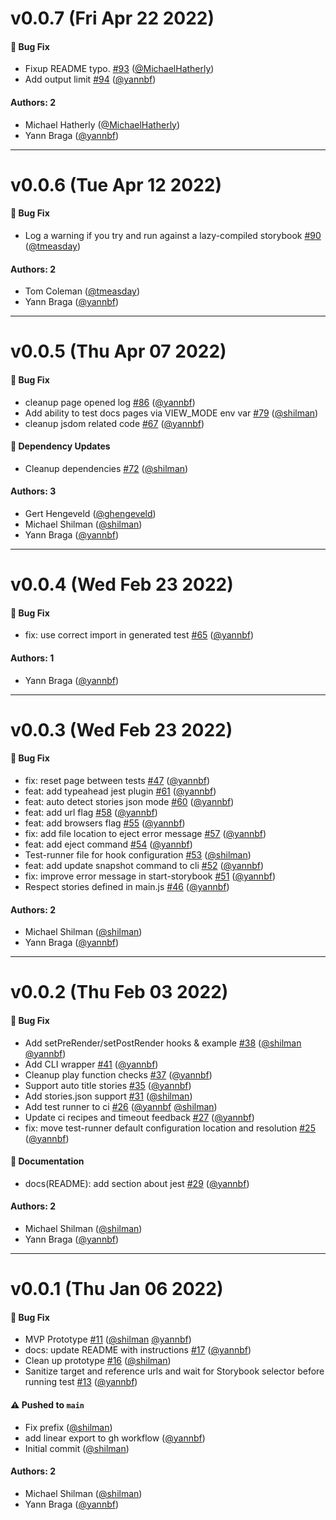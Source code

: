 # v0.0.7 (Fri Apr 22 2022)

#### 🐛 Bug Fix

- Fixup README typo. [#93](https://github.com/storybookjs/test-runner/pull/93) ([@MichaelHatherly](https://github.com/MichaelHatherly))
- Add output limit [#94](https://github.com/storybookjs/test-runner/pull/94) ([@yannbf](https://github.com/yannbf))

#### Authors: 2

- Michael Hatherly ([@MichaelHatherly](https://github.com/MichaelHatherly))
- Yann Braga ([@yannbf](https://github.com/yannbf))

---

# v0.0.6 (Tue Apr 12 2022)

#### 🐛 Bug Fix

- Log a warning if you try and run against a lazy-compiled storybook [#90](https://github.com/storybookjs/test-runner/pull/90) ([@tmeasday](https://github.com/tmeasday))

#### Authors: 2

- Tom Coleman ([@tmeasday](https://github.com/tmeasday))
- Yann Braga ([@yannbf](https://github.com/yannbf))

---

# v0.0.5 (Thu Apr 07 2022)

#### 🐛 Bug Fix

- cleanup page opened log [#86](https://github.com/storybookjs/test-runner/pull/86) ([@yannbf](https://github.com/yannbf))
- Add ability to test docs pages via VIEW_MODE env var [#79](https://github.com/storybookjs/test-runner/pull/79) ([@shilman](https://github.com/shilman))
- cleanup jsdom related code [#67](https://github.com/storybookjs/test-runner/pull/67) ([@yannbf](https://github.com/yannbf))

#### 🔩 Dependency Updates

- Cleanup dependencies [#72](https://github.com/storybookjs/test-runner/pull/72) ([@shilman](https://github.com/shilman))

#### Authors: 3

- Gert Hengeveld ([@ghengeveld](https://github.com/ghengeveld))
- Michael Shilman ([@shilman](https://github.com/shilman))
- Yann Braga ([@yannbf](https://github.com/yannbf))

---

# v0.0.4 (Wed Feb 23 2022)

#### 🐛 Bug Fix

- fix: use correct import in generated test [#65](https://github.com/storybookjs/test-runner/pull/65) ([@yannbf](https://github.com/yannbf))

#### Authors: 1

- Yann Braga ([@yannbf](https://github.com/yannbf))

---

# v0.0.3 (Wed Feb 23 2022)

#### 🐛 Bug Fix

- fix: reset page between tests [#47](https://github.com/storybookjs/test-runner/pull/47) ([@yannbf](https://github.com/yannbf))
- feat: add typeahead jest plugin [#61](https://github.com/storybookjs/test-runner/pull/61) ([@yannbf](https://github.com/yannbf))
- feat: auto detect stories json mode [#60](https://github.com/storybookjs/test-runner/pull/60) ([@yannbf](https://github.com/yannbf))
- feat: add url flag [#58](https://github.com/storybookjs/test-runner/pull/58) ([@yannbf](https://github.com/yannbf))
- feat: add browsers flag [#55](https://github.com/storybookjs/test-runner/pull/55) ([@yannbf](https://github.com/yannbf))
- fix: add  file location to eject error message [#57](https://github.com/storybookjs/test-runner/pull/57) ([@yannbf](https://github.com/yannbf))
- feat: add eject command [#54](https://github.com/storybookjs/test-runner/pull/54) ([@yannbf](https://github.com/yannbf))
- Test-runner file for hook configuration [#53](https://github.com/storybookjs/test-runner/pull/53) ([@shilman](https://github.com/shilman))
- feat: add update snapshot command to cli [#52](https://github.com/storybookjs/test-runner/pull/52) ([@yannbf](https://github.com/yannbf))
- fix: improve error message in start-storybook [#51](https://github.com/storybookjs/test-runner/pull/51) ([@yannbf](https://github.com/yannbf))
- Respect stories defined in main.js [#46](https://github.com/storybookjs/test-runner/pull/46) ([@yannbf](https://github.com/yannbf))

#### Authors: 2

- Michael Shilman ([@shilman](https://github.com/shilman))
- Yann Braga ([@yannbf](https://github.com/yannbf))

---

# v0.0.2 (Thu Feb 03 2022)

#### 🐛 Bug Fix

- Add setPreRender/setPostRender hooks & example [#38](https://github.com/storybookjs/test-runner/pull/38) ([@shilman](https://github.com/shilman) [@yannbf](https://github.com/yannbf))
- Add CLI wrapper [#41](https://github.com/storybookjs/test-runner/pull/41) ([@yannbf](https://github.com/yannbf))
- Cleanup play function checks [#37](https://github.com/storybookjs/test-runner/pull/37) ([@yannbf](https://github.com/yannbf))
- Support auto title stories [#35](https://github.com/storybookjs/test-runner/pull/35) ([@yannbf](https://github.com/yannbf))
- Add stories.json support [#31](https://github.com/storybookjs/test-runner/pull/31) ([@shilman](https://github.com/shilman))
- Add test runner to ci [#26](https://github.com/storybookjs/test-runner/pull/26) ([@yannbf](https://github.com/yannbf) [@shilman](https://github.com/shilman))
- Update ci recipes and timeout feedback [#27](https://github.com/storybookjs/test-runner/pull/27) ([@yannbf](https://github.com/yannbf))
- fix: move test-runner default configuration location and resolution [#25](https://github.com/storybookjs/test-runner/pull/25) ([@yannbf](https://github.com/yannbf))

#### 📝 Documentation

- docs(README): add section about jest [#29](https://github.com/storybookjs/test-runner/pull/29) ([@yannbf](https://github.com/yannbf))

#### Authors: 2

- Michael Shilman ([@shilman](https://github.com/shilman))
- Yann Braga ([@yannbf](https://github.com/yannbf))

---

# v0.0.1 (Thu Jan 06 2022)

#### 🐛 Bug Fix

- MVP Prototype [#11](https://github.com/storybookjs/test-runner/pull/11) ([@shilman](https://github.com/shilman) [@yannbf](https://github.com/yannbf))
- docs: update README with instructions [#17](https://github.com/storybookjs/test-runner/pull/17) ([@yannbf](https://github.com/yannbf))
- Clean up prototype [#16](https://github.com/storybookjs/test-runner/pull/16) ([@shilman](https://github.com/shilman))
- Sanitize target and reference urls and wait for Storybook selector before running test [#13](https://github.com/storybookjs/test-runner/pull/13) ([@yannbf](https://github.com/yannbf))

#### ⚠️ Pushed to `main`

- Fix prefix ([@shilman](https://github.com/shilman))
- add linear export to gh workflow ([@yannbf](https://github.com/yannbf))
- Initial commit ([@shilman](https://github.com/shilman))

#### Authors: 2

- Michael Shilman ([@shilman](https://github.com/shilman))
- Yann Braga ([@yannbf](https://github.com/yannbf))
